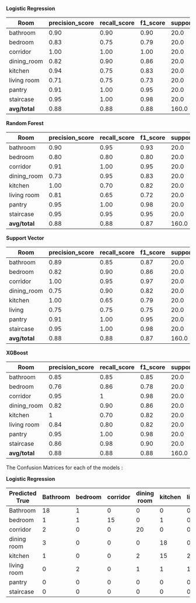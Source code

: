 
**Logistic Regression**

|Room     |  precision_score	|recall_score|	f1_score|	support|
|---------|---------------------|------------|----------|----------|
|bathroom |		0.90|	0.90|	0.90|	20.0|
bedroom	|0.83	|0.75	|0.79	|20.0|
corridor|		1.00|	1.00|	1.00|	20.0|
dining_room|	0.82|	0.90|	0.86|	20.0|
kitchen |0.94	|0.75	|0.83	|20.0|
living room|0.71|	0.75|	0.73|	20.0|
pantry|		0.91|	1.00|	0.95|	20.0|
staircase|		0.95|	1.00|	0.98|	20.0|
**avg/total**|	0.88|	0.88|	0.88|	160.0|



**Random Forest**

|Room     |  precision_score	|recall_score|	f1_score|	support|
|---------|---------------------|------------|----------|----------|
|bathroom |	       	0.90|	0.95|	0.93|	20.0|
|bedroom|		0.80|	0.80|	0.80|	20.0|
|corridor	|	0.91|	1.00|	0.95|	20.0|
|dining_room	|	0.73|	0.95|	0.83|	20.0|
|kitchen	|	1.00	|0.70|	0.82|	20.0|
|living room|	0.81|	0.65|	0.72|	20.0|
|pantry	|	0.95|	1.00	|0.98	|20.0|
|staircase|		0.95|	0.95|	0.95|	20.0|
|**avg/total**	|	0.88	|0.88|	0.87|	160.0 |



**Support Vector**

|Room     |  precision_score	|recall_score|	f1_score|	support|
|---------|---------------------|------------|----------|----------|
bathroom |		0.89|	0.85|	0.87|	20.0|
bedroom	|	0.82|	0.90|	0.86|	20.0|
corridor|		1.00|	0.95|	0.97|	20.0|
dining_room	|	0.75|	0.90|	0.82|	20.0|
kitchen	|1.00|	0.65|	0.79|	20.0|
living |	0.75|	0.75|	0.75|	20.0|
pantry	|	0.91|	1.00	|0.95	|20.0|
staircase	|0.95|	1.00|	0.98|	20.0|
**avg/total**	|	0.88|	0.88|	0.87|	160.0|


**XGBoost**

|Room     |  precision_score	|recall_score|	f1_score|	support|
|---------|---------------------|------------|----------|----------|
bathroom |	0.85|	0.85|	0.85 |	20.0 |
bedroom	 |	0.76 |	0.86	 |0.78	 |20.0 |
corridor |	0.95 |	1 |	0.98 |	20.0 |
dining_room	 |0.82	 |0.90 |	0.86 |	20.0 |
kitchen	 |1 |	0.70 |	0.82 |	20.0 |
living room	 |0.84	 |0.80	 |0.82	 |20.0 |
pantry	 |0.95 |	1.00 |	0.98	 |20.0 |
staircase	 |	0.86 |	0.98 |	0.90 |	20.0 |
**avg/total**|	0.88|	0.88|	0.88|	160.0|


The Confusion Matrices for each of the models :

**Logistic Regression**

|Predicted	True|Bathroom|bedroom|corridor|dining room	|kitchen|livingroom|pantry|staircase|
|-----------|--------|-------|--------|-------------|--------|---------|-----|----------|								
Bathroom|	18|	1|	0|	0|	0|	0|	1|	0|
bedroom|1|	1	|15	|0	|1	|0	|3	|0	|0|
corridor|2	|0	|0	|20	|0	|0	|0|	0|	0|
dining room|3|	0	|0	|0|	18	|0	|1	|1	|0|
kitchen|	1|	0|	0|	2	|15	|2|0|	0|
living room|	0	|2	|0	|1	|1|	15	|0	|1|
pantry|	0	|0	|0	|0|	0	|0|	20|	0|
staircase|	0|	0|	0|	0|	0|	0|	0|20
